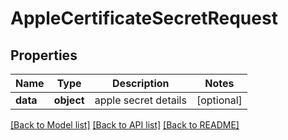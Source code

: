 # AppleCertificateSecretRequest

## Properties
Name | Type | Description | Notes
------------ | ------------- | ------------- | -------------
**data** | **object** | apple secret details | [optional] 

[[Back to Model list]](../README.md#documentation-for-models) [[Back to API list]](../README.md#documentation-for-api-endpoints) [[Back to README]](../README.md)


